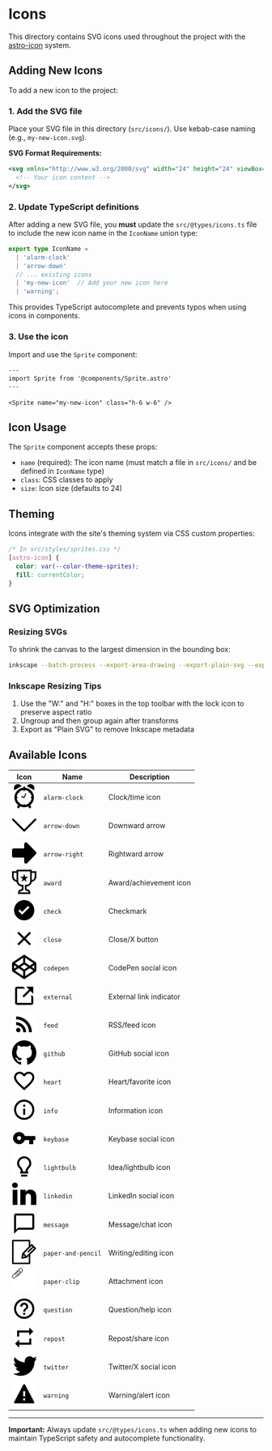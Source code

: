 # Icons

This directory contains SVG icons used throughout the project with the [astro-icon](https://www.astroicon.dev/) system.

## Adding New Icons

To add a new icon to the project:

### 1. Add the SVG file

Place your SVG file in this directory (`src/icons/`). Use kebab-case naming (e.g., `my-new-icon.svg`).

**SVG Format Requirements:**

```xml
<svg xmlns="http://www.w3.org/2000/svg" width="24" height="24" viewBox="0 0 24 24">
  <!-- Your icon content -->
</svg>
```

### 2. Update TypeScript definitions

After adding a new SVG file, you **must** update the `src/@types/icons.ts` file to include the new icon name in the `IconName` union type:

```typescript
export type IconName =
  | 'alarm-clock'
  | 'arrow-down'
  // ... existing icons
  | 'my-new-icon'  // Add your new icon here
  | 'warning';
```

This provides TypeScript autocomplete and prevents typos when using icons in components.

### 3. Use the icon

Import and use the `Sprite` component:

```astro
---
import Sprite from '@components/Sprite.astro'
---

<Sprite name="my-new-icon" class="h-6 w-6" />
```

## Icon Usage

The `Sprite` component accepts these props:

- `name` (required): The icon name (must match a file in `src/icons/` and be defined in `IconName` type)
- `class`: CSS classes to apply
- `size`: Icon size (defaults to 24)

## Theming

Icons integrate with the site's theming system via CSS custom properties:

```css
/* In src/styles/sprites.css */
[astro-icon] {
  color: var(--color-theme-sprites);
  fill: currentColor;
}
```

## SVG Optimization

### Resizing SVGs

To shrink the canvas to the largest dimension in the bounding box:

```bash
inkscape --batch-process --export-area-drawing --export-plain-svg --export-filename=src/icons/output.svg src/icons/input.svg
```

### Inkscape Resizing Tips

1. Use the "W:" and "H:" boxes in the top toolbar with the lock icon to preserve aspect ratio
2. Ungroup and then group again after transforms
3. Export as "Plain SVG" to remove Inkscape metadata

## Available Icons

| Icon | Name | Description |
|------|------|-------------|
| ![alarm-clock](./alarm-clock.svg) | `alarm-clock` | Clock/time icon |
| ![arrow-down](./arrow-down.svg) | `arrow-down` | Downward arrow |
| ![arrow-right](./arrow-right.svg) | `arrow-right` | Rightward arrow |
| ![award](./award.svg) | `award` | Award/achievement icon |
| ![check](./check.svg) | `check` | Checkmark |
| ![close](./close.svg) | `close` | Close/X button |
| ![codepen](./codepen.svg) | `codepen` | CodePen social icon |
| ![external](./external.svg) | `external` | External link indicator |
| ![feed](./feed.svg) | `feed` | RSS/feed icon |
| ![github](./github.svg) | `github` | GitHub social icon |
| ![heart](./heart.svg) | `heart` | Heart/favorite icon |
| ![info](./info.svg) | `info` | Information icon |
| ![keybase](./keybase.svg) | `keybase` | Keybase social icon |
| ![lightbulb](./lightbulb.svg) | `lightbulb` | Idea/lightbulb icon |
| ![linkedin](./linkedin.svg) | `linkedin` | LinkedIn social icon |
| ![message](./message.svg) | `message` | Message/chat icon |
| ![paper-and-pencil](./paper-and-pencil.svg) | `paper-and-pencil` | Writing/editing icon |
| ![paper-clip](./paper-clip.svg) | `paper-clip` | Attachment icon |
| ![question](./question.svg) | `question` | Question/help icon |
| ![repost](./repost.svg) | `repost` | Repost/share icon |
| ![twitter](./twitter.svg) | `twitter` | Twitter/X social icon |
| ![warning](./warning.svg) | `warning` | Warning/alert icon |

---

**Important:** Always update `src/@types/icons.ts` when adding new icons to maintain TypeScript safety and autocomplete functionality.

